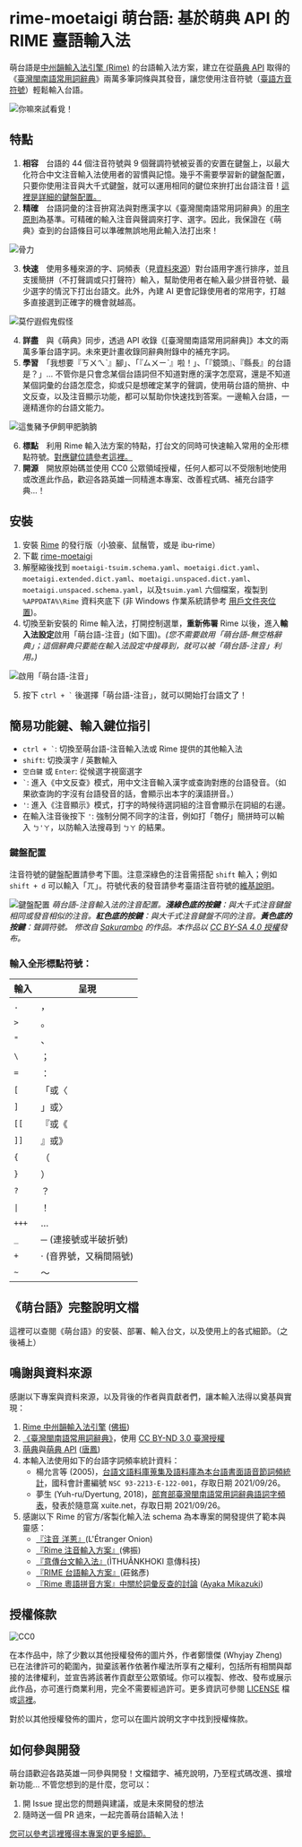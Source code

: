 # rime-moetaigi 萌台語: 基於萌典 API 的 RIME 臺語輸入法

萌台語是[中州韻輸入法引擎 (Rime)](https://rime.im/) 的台語輸入法方案，建立在從[萌典 API](https://www.moedict.tw/about.html) 取得的《[臺灣閩南語常用詞辭典](https://twblg.dict.edu.tw/)》兩萬多筆詞條與其發音，讓您使用注音符號（[臺語方音符號](https://zh.wikipedia.org/wiki/%E8%87%BA%E7%81%A3%E6%96%B9%E9%9F%B3%E7%AC%A6%E8%99%9F)）輕鬆輸入台語。

![你嘛來試看覓！](doc/images/moetaigi-try.gif)

## 特點

1. **相容**　台語的 44 個注音符號與 9 個聲調符號被妥善的安置在鍵盤上，以最大化符合中文注音輸入法使用者的習慣與記憶。幾乎不需要學習新的鍵盤配置，只要你使用注音與大千式鍵盤，就可以運用相同的鍵位來拚打出台語注音！[這裡是詳細的鍵盤配置。](#鍵盤配置)
2. **精確**　台語詞彙的注音拚寫法與對應漢字以《臺灣閩南語常用詞辭典》的[用字原則](https://twblg.dict.edu.tw/holodict_new/compile1_3_9_2.jsp)為基準。可精確的輸入注音與聲調來打字、選字。因此，我保證在《萌典》查到的台語條目可以準確無誤地用此輸入法打出來！

![骨力](doc/images/moetaigi_eg1.gif)

3. **快速**　使用多種來源的字、詞頻表（見[資料來源](#鳴謝與資料來源)）對台語用字進行排序，並且支援簡拼（不打聲調或只打聲符）輸入，幫助使用者在輸入最少拼音符號、最少選字的情況下打出台語文。此外，內建 AI 更會記錄使用者的常用字，打越多直接選到正確字的機會就越高。

![莫佇遐假鬼假怪](doc/images/moetaigi_eg2.gif)

4. **詳盡**　與《萌典》同步，透過 API 收錄《[臺灣閩南語常用詞辭典]》本文的兩萬多筆台語字詞。未來更計畫收錄同辭典附錄中的補充字詞。
5. **學習**　「我想要『ㄎㄨㄟˋ』腳」、「『ㄙㄨㄧˋ』啦！」、「『鏡頭』、『縣長』的台語是？」... 不管你是只會念某個台語詞但不知道對應的漢字怎麼寫，還是不知道某個詞彙的台語怎麼念，抑或只是想確定某字的聲調，使用萌台語的簡拚、中文反查，以及注音顯示功能，都可以幫助你快速找到答案。一邊輸入台語，一邊精進你的台語文能力。

![這隻豬予伊飼甲肥朒朒](doc/images/moetaigi_eg3.gif)

6. **標點**　利用 Rime 輸入法方案的特點，打台文的同時可快速輸入常用的全形標點符號。[對應鍵位請參考這裡。](#輸入全形標點符號)
7. **開源**　開放原始碼並使用 CC0 公眾領域授權，任何人都可以不受限制地使用或改進此作品，歡迎各路英雄一同精進本專案、改善程式碼、補充台語字典...！

## 安裝

1. 安裝 [Rime](https://rime.im/) 的發行版（小狼豪、鼠鬚管，或是 ibu-rime）
2. 下載 [rime-moetaigi](https://github.com/whyjz/rime-moetaigi/archive/refs/heads/main.zip)
3. 解壓縮後找到 `moetaigi-tsuim.schema.yaml`、`moetaigi.dict.yaml`、`moetaigi.extended.dict.yaml`、`moetaigi.unspaced.dict.yaml`、`moetaigi.unspaced.schema.yaml`，以及`tsuim.yaml` 六個檔案，複製到 `%APPDATA%\Rime` 資料夾底下 (非 Windows 作業系統請參考 [用戶文件夾位置](https://github.com/rime/home/wiki/UserData))。
4. 切換至新安裝的 Rime 輸入法，打開控制選單，**重新佈署** Rime 以後，進入**輸入法設定**啟用「萌台語-注音」(如下圖)。*(您不需要啟用「萌台語-無空格辭典」；這個辭典只要能在輸入法設定中搜尋到，就可以被「萌台語-注音」利用。)*

![啟用「萌台語-注音」](doc/images/rime-moetaigi-install.png)

5. 按下 <code>ctrl + `</code> 後選擇「萌台語-注音」，就可以開始打台語文了！

## 簡易功能鍵、輸入鍵位指引

- <code>ctrl + `</code>: 切換至萌台語-注音輸入法或 Rime 提供的其他輸入法
- `shift`: 切換漢字 / 英數輸入
- `空白鍵` 或 `Enter`: 從候選字視窗選字
- <code>`</code>: 進入《中文反查》模式，用中文注音輸入漢字或查詢對應的台語發音。（如果欲查詢的字沒有台語發音的話，會顯示出本字的漢語拼音。）
- `'`: 進入《注音顯示》模式，打字的時候待選詞組的注音會顯示在詞組的右邊。
- 在輸入注音後按下 `'`: 強制分開不同字的注音，例如打「匏仔」簡拼時可以輸入 `ㄅ'ㄚ`，以防輸入法搜尋到 `ㄅㄚ` 的結果。

### 鍵盤配置

注音符號的鍵盤配置請參考下圖。注意深綠色的注音需搭配 `shift` 輸入；例如 `shift + d` 可以輸入「ㄫ」。符號代表的發音請參考臺語注音符號的[維基說明](https://zh.wikipedia.org/wiki/%E8%87%BA%E7%81%A3%E6%96%B9%E9%9F%B3%E7%AC%A6%E8%99%9F)。

![鍵盤配置](doc/images/Keyboard_layout_Tsuim.png)  <!-- 要更新 -->
*萌台語-注音輸入法的注音配置。**淺綠色底的按鍵**：與大千式注音鍵盤相同或發音相似的注音。**紅色底的按鍵**：與大千式注音鍵盤不同的注音。**黃色底的按鍵**：聲調符號。 修改自 [Sakurambo](https://commons.wikimedia.org/wiki/File:Keyboard_layout_Zhuyin.svg) 的作品。本作品以 [CC BY-SA 4.0 授權](https://creativecommons.org/licenses/by-sa/4.0/deed.zh_TW)發布。*

### 輸入全形標點符號：

| 輸入 | 呈現 | 
| ---- | ---- |
| `.` | ，|
| `>` | 。 |
| `"` | 、 |
| `\` | ； |
| `=` | ： |
| `[` | 「或〈 |
| `]` | 」或〉 |
| `[[` | 『或《 |
| `]]` | 』或》 |
| `{` | （ |
| `}` | ） |
| `?` | ？ |
| <code>&#124;</code> | ！ |
| `+++` | … |
| `_` | ─ (連接號或半破折號)|
| `+` | ‧ (音界號，又稱間隔號) |
| `~` | ～ |

## 《萌台語》完整說明文檔

這裡可以查閱《萌台語》的安裝、部署、輸入台文，以及使用上的各式細節。（之後補上）

## 鳴謝與資料來源

感謝以下專案與資料來源，以及背後的作者與貢獻者們，讓本輸入法得以奠基與實現：

1. [Rime 中州韻輸入法引擎](https://rime.im/) ([佛振](https://github.com/lotem))
2. [《臺灣閩南語常用詞辭典》](http://twblg.dict.edu.tw/)，使用 [CC BY-ND 3.0 臺灣授權](http://twblg.dict.edu.tw/holodict_new/compile1_6_1.jsp)
3. [萌典](https://www.moedict.tw/)與[萌典 API](https://github.com/g0v/moedict-webkit) ([唐鳳](https://github.com/audreyt))
4. 本輸入法使用如下的台語字詞頻率統計資料：
   - 楊允言等 (2005)，[台語文語料庫蒐集及語料庫為本台語書面語音節詞頻統計](http://ip194097.ntcu.edu.tw/giankiu/keoe/KKH/guliau-supin/guliau-supin.asp)，國科會計畫編號 `NSC 93-2213-E-122-001`，存取日期 2021/09/26。
   - 夢生 (Yuh-ru/Dyertung, 2018)，[部育部臺灣閩南語常用詞辭典語詞字頻表](https://blog.xuite.net/hn88196555/twblog/563937744)，發表於隨意窩 xuite.net，存取日期 2021/09/26。
5. 感謝以下 Rime 的官方/客製化輸入法 schema 為本專案的開發提供了範本與靈感：
   - [『注音 洋蔥』](https://deltazone.pixnet.net/blog/post/264319309-%E9%BC%A0%E9%AC%9A%E7%AE%A1%E6%B3%A8%E9%9F%B3%E6%96%B9%E6%A1%88---%E7%AC%A6%E5%90%88%E4%B8%80%E8%88%AC%E6%B3%A8%E9%9F%B3%E4%BD%BF%E7%94%A8%E8%80%85%E7%BF%92%E6%85%A3%E8%A8%AD)(L'Étranger Onion)
   - [『Rime 注音輸入方案』](https://github.com/rime/rime-bopomofo)(佛振)
   - [『意傳台文輸入法』](https://github.com/i3thuan5/rime-taigi)(ÌTHUÂNKHOKI 意傳科技)
   - [『RIME 台語輸入方案』](https://github.com/glll4678/rime-taigi)(莊銘彥)
   - [『Rime 粵語拼音方案』中關於詞彙反查的討論](https://github.com/rime/rime-cantonese/pull/80) ([Ayaka Mikazuki](https://github.com/ayaka14732))

<!-- 昆蟲 https://www.facebook.com/morethandee/photos/a.369345609816495/1097476730336709/?type=3 -->

## 授權條款

![CC0](http://i.creativecommons.org/p/zero/1.0/88x31.png)

在本作品中，除了少數以其他授權發佈的圖片外，作者鄭懷傑 (Whyjay Zheng) 已在法律許可的範圍內，拋棄該著作依著作權法所享有之權利，包括所有相關與鄰接的法律權利，並宣告將該著作貢獻至公眾領域。你可以複製、修改、發布或展示此作品，亦可進行商業利用，完全不需要經過許可。更多資訊可參閱 [LICENSE](LICENSE) 檔或[這裡](https://creativecommons.org/publicdomain/zero/1.0/deed.zh_TW)。

對於以其他授權發佈的圖片，您可以在圖片說明文字中找到授權條款。

## 如何參與開發

萌台語歡迎各路英雄一同參與開發！文檔錯字、補充說明，乃至程式碼改進、擴增新功能... 不管您想到的是什麼，您可以：

1. 開 Issue 提出您的問題與建議，或是未來開發的想法
2. 隨時送一個 PR 過來，一起完善萌台語輸入法！

[您可以參考這裡獲得本專案的更多細節。](#萌台語完整說明文檔)